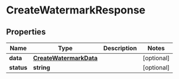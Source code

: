 
# CreateWatermarkResponse

## Properties

Name | Type | Description | Notes
------------ | ------------- | ------------- | -------------
**data** | [**CreateWatermarkData**](CreateWatermarkData.md) |  |  [optional]
**status** | **string** |  |  [optional]



